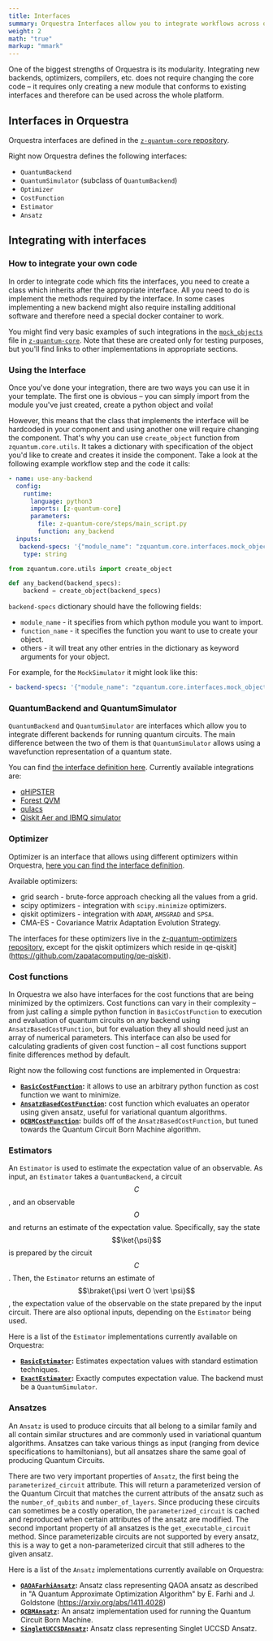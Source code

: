 ```yaml
---
title: Interfaces
summary: Orquestra Interfaces allow you to integrate workflows across quantum backends, simulators, optimizers and cost functions.
weight: 2
math: "true"
markup: "mmark"
---
```


One of the biggest strengths of Orquestra is its modularity. Integrating new backends, optimizers, compilers, etc. does not require changing the core code – it requires only creating a new module that conforms to existing interfaces and therefore can be used across the whole platform.

## Interfaces in Orquestra

Orquestra interfaces are defined in the [`z-quantum-core` repository](https://github.com/zapatacomputing/z-quantum-core/tree/master/src/python/zquantum/core/interfaces).

Right now Orquestra defines the following interfaces:
- `QuantumBackend`
- `QuantumSimulator` (subclass of `QuantumBackend`)
- `Optimizer`
- `CostFunction`
- `Estimator`
- `Ansatz`

## Integrating with interfaces

### How to integrate your own code
In order to integrate code which fits the interfaces, you need to create a class which inherits after the appropriate interface. All you need to do is implement the methods required by the interface. In some cases implementing a new backend might also require installing additional software and therefore need a special docker container to work.

You might find very basic examples of such integrations in the [`mock_objects`](https://github.com/zapatacomputing/z-quantum-core/blob/master/src/python/zquantum/core/interfaces/mock_objects.py) file in [`z-quantum-core`](https://github.com/zapatacomputing/z-quantum-core). Note that these are created only for testing purposes, but you'll find links to other implementations in appropriate sections.


### Using the Interface

Once you've done your integration, there are two ways you can use it in your template.
The first one is obvious – you can simply import from the module you've just created, create a python object and voila!

However, this means that the class that implements the interface will be hardcoded in your component and using another one will require changing the component.
That's why you can use `create_object` function from `zquantum.core.utils`. It takes a dictionary with specification of the object you'd like to create and creates it inside the component. Take a look at the following example workflow step and the code it calls:

```yaml
- name: use-any-backend
  config:
    runtime:
      language: python3
      imports: [z-quantum-core]
      parameters:
        file: z-quantum-core/steps/main_script.py
        function: any_backend
  inputs:
   backend-specs: '{"module_name": "zquantum.core.interfaces.mock_objects", "function_name": "MockQuantumSimulator", "n_samples": 1000}'
    type: string
```

```python
from zquantum.core.utils import create_object

def any_backend(backend_specs):
    backend = create_object(backend_specs)
```

`backend-specs` dictionary should have the following fields:
- `module_name` - it specifies from which python module you want to import.
- `function_name` - it specifies the function you want to use to create your object.
- others - it will treat any other entries in the dictionary as keyword arguments for your object.

For example, for the `MockSimulator` it might look like this:

```yaml
- backend-specs: '{"module_name": "zquantum.core.interfaces.mock_objects", "function_name": "MockQuantumSimulator", "n_samples": 1000}'
```

### QuantumBackend and QuantumSimulator

`QuantumBackend` and `QuantumSimulator` are interfaces which allow you to integrate different backends for running quantum circuits. The main difference between the two of them is that `QuantumSimulator` allows using a wavefunction representation of a quantum state.

You can find [the interface definition here](https://github.com/zapatacomputing/z-quantum-core/blob/master/src/python/zquantum/core/interfaces/backend.py). Currently available integrations are:

- [qHiPSTER](https://github.com/zapatacomputing/qe-qhipster)
- [Forest QVM](https://github.com/zapatacomputing/qe-forest)
- [qulacs](https://github.com/zapatacomputing/qe-qulacs)
- [Qiskit Aer and IBMQ simulator](https://github.com/zapatacomputing/qe-qiskit)


### Optimizer

Optimizer is an interface that allows using different optimizers within Orquestra, [here you can find the interface definition](https://github.com/zapatacomputing/z-quantum-core/blob/dev/src/python/zquantum/core/interfaces/optimizer.py).

Available optimizers:
- grid search - brute-force approach checking all the values from a grid.
- scipy optimizers - integration with `scipy.minimize` optimizers.
- qiskit optimizers - integration with `ADAM`, `AMSGRAD` and `SPSA`.
- CMA-ES - Covariance Matrix Adaptation Evolution Strategy.

The interfaces for these optimizers live in the [z-quantum-optimizers repository](https://github.com/zapatacomputing/z-quantum-optimizers), except for the qiskit optimizers which reside in qe-qiskit](https://github.com/zapatacomputing/qe-qiskit).

### Cost functions

In Orquestra we also have interfaces for the cost functions that are being minimized by the optimizers. Cost functions can vary in their complexity – from just calling a simple python function in `BasicCostFunction` to execution and evaluation of quantum circuits on any backend using `AnsatzBasedCostFunction`, but for evaluation they all should need just an array of numerical parameters. This interface can also be used for calculating gradients of given cost function – all cost functions support finite differences method by default.

Right now the following cost functions are implemented in Orquestra:
- **[`BasicCostFunction`](https://github.com/zapatacomputing/z-quantum-core/blob/master/src/python/zquantum/core/cost_function.py):** it allows to use an arbitrary python function as cost function we want to minimize.
- **[`AnsatzBasedCostFunction`](https://github.com/zapatacomputing/z-quantum-core/blob/master/src/python/zquantum/core/cost_function.py):** cost function which evaluates an operator using given ansatz, useful for variational quantum algorithms.
- **[`QCBMCostFunction`](https://github.com/zapatacomputing/z-quantum-qcbm/blob/master/src/python/zquantum/qcbm/cost_function.py):** builds off of the `AnsatzBasedCostFunction`, but tuned towards the Quantum Circuit Born Machine algorithm.

### Estimators 

An `Estimator` is used to estimate the expectation value of an observable. 
As input, an `Estimator` takes a `QuantumBackend`, a circuit $$C$$, and an observable $$O$$ and returns an estimate of the expectation value. 
Specifically, say the state $$\ket{\psi}$$ is prepared by the circuit $$C$$. 
Then, the `Estimator` returns an estimate of $$\braket{\psi \vert O \vert \psi}$$, the expectation value of the observable on the state prepared by the input circuit. 
There are also optional inputs, depending on the `Estimator` being used.  

Here is a list of the `Estimator` implementations currently available on Orquestra: 

- **[`BasicEstimator`](https://github.com/zapatacomputing/z-quantum-core/blob/dev/src/python/zquantum/core/estimator.py#L43):** 
Estimates expectation values with standard estimation techniques. 
- **[`ExactEstimator`](https://github.com/zapatacomputing/z-quantum-core/blob/dev/src/python/zquantum/core/estimator.py#L108):** 
Exactly computes expectation value. The backend must be a `QuantumSimulator`.  

### Ansatzes 

An `Ansatz` is used to produce circuits that all belong to a similar family and all contain similar structures and are commonly used in variational quantum algorithms. Ansatzes can take various things as input (ranging from device specifications to hamiltonians), but all ansatzes share the same goal of producing Quantum Circuits.

There are two very important properties of `Ansatz`, the first being the `parameterized_circuit` attribute. This will return a parameterized version of the Quantum Circuit that matches the current attributs of the ansatz such as the `number_of_qubits` and `number_of_layers`. Since producing these circuits can sometimes be a costly operation, the `parameterized_circuit` is cached and reproduced when certain attributes of the ansatz are modified. The second important property of all ansatzes is the `get_executable_circuit` method. Since parameterizable circuits are not supported by every ansatz, this is a way to get a non-parameterized circuit that still adheres to the given ansatz.

Here is a list of the `Ansatz` implementations currently available on Orquestra: 

- **[`QAOAFarhiAnsatz`](https://github.com/zapatacomputing/z-quantum-qaoa/blob/dev/src/python/zquantum/qaoa/farhi_ansatz.py#L15):** 
Ansatz class representing QAOA ansatz as described in "A Quantum Approximate Optimization Algorithm" by E. Farhi and J. Goldstone (https://arxiv.org/abs/1411.4028)
- **[`QCBMAnsatz`](https://github.com/zapatacomputing/z-quantum-qcbm/blob/dev/src/python/zquantum/qcbm/ansatz.py#L15):** 
An ansatz implementation used for running the Quantum Circuit Born Machine.
- **[`SingletUCCSDAnsatz`](https://github.com/zapatacomputing/z-quantum-vqe/blob/dev/src/python/zquantum/vqe/singlet_uccsd.py#L14):** 
Ansatz class representing Singlet UCCSD Ansatz.